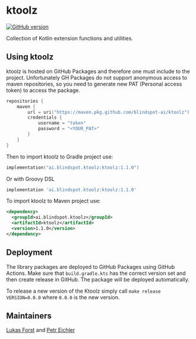 # ktoolz
[![GitHub version](https://badge.fury.io/gh/blindspot-ai%2Fktoolz.svg)](https://badge.fury.io/gh/blindspot-ai%2Fktoolz)

Collection of Kotlin extension functions and utilities. 

## Using ktoolz
ktoolz is hosted on GitHub Packages and therefore one must include to the project. Unfortunately GH Packages do not 
support anonymous access to maven repositories, so you need to generate new PAT (Personal access token) to access 
the package.
```kotlin
repositories {
    maven {
        url = uri("https://maven.pkg.github.com/blindspot-ai/ktoolz")
        credentials {
            username = "token"
            password = "<YOUR_PAT>"
        }
    }
}
```
Then to import ktoolz to Gradle project use:
```Kotlin
implementation("ai.blindspot.ktoolz:ktoolz:1.1.0")
```
Or with Groovy DSL
```groovy
implementation 'ai.blindspot.ktoolz:ktoolz:1.1.0'
```
To import ktoolz to Maven project use:
```xml
<dependency>
  <groupId>ai.blindspot.ktoolz</groupId>
  <artifactId>ktoolz</artifactId>
  <version>1.1.0</version>
</dependency>
```



## Deployment
The library packages are deployed to GitHub Packages using GitHub Actions. Make sure that `build.gradle.kts` has 
the correct version set and then create release in GitHub. The package will be deployed automatically.

To release a new version of the Ktoolz simply call `make release VERSION=0.0.0` where `0.0.0` is the new version. 

## Maintainers
[Lukas Forst](https://github.com/LukasForst) and [Petr Eichler](https://github.com/Petr-Eichler)
